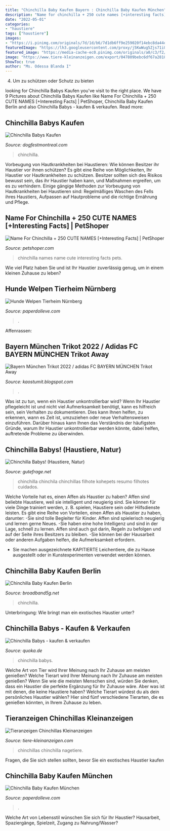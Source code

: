 ```yaml
---
title: "Chinchilla Baby Kaufen Bayern : Chinchilla Baby Kaufen München"
description: "Name for chinchilla + 250 cute names [+interesting facts]"
date: "2022-05-01"
categories:
- "haustiere"
tags: ["haustiere"]
images:
- "https://i.pinimg.com/originals/7d/1d/b6/7d1db6ff9e259020f14ebc8da44e1b65.jpg"
featuredImage: "https://lh3.googleusercontent.com/proxy/j5KwWug5Zjs71iOwcDaZHdv85MVDSsiJIUA68Zj0sJY5pXl4OCepXxFZbhz8Z0Vs6k-4FVUn6XJh5d6-Uyxyi9rJ0fJIXuLySHXPJh0VzN15ZVUeWhuN26ycfutEkj3aMH5j_YhmsEf2wd6qzrzZbVql0nc=w1200-h630-p-k-no-nu"
featured_image: "https://media-cache-ec0.pinimg.com/originals/a0/c3/f2/a0c3f211f6fcb17fe568fd7295d64dc6.jpg"
image: "https://www.tiere-kleinanzeigen.com/export/047809bebc6df67a28187ebd406f9.jpg"
ShowToc: true
author: "Ms. Odessa Blanda I"
---
```



4. Um zu schützen oder Schutz zu bieten

	

		
looking for Chinchilla Babys Kaufen you've visit to the right place. We have 9 Pictures about Chinchilla Babys Kaufen like Name For Chinchilla + 250 CUTE NAMES [+Interesting Facts] | PetShoper, Chinchilla Baby Kaufen Berlin and also Chinchilla Babys - kaufen &amp; verkaufen. Read more:
		
    
## Chinchilla Babys Kaufen

<img loading=lazy src="https://media-cache-ec0.pinimg.com/originals/a0/c3/f2/a0c3f211f6fcb17fe568fd7295d64dc6.jpg" onerror="this.onerror=null;this.src='https://tse1.mm.bing.net/th?id=OIP.xjpSGU1xRnf0sHtVfyqO_QHaEK&amp;pid=15.1';" alt="Chinchilla Babys Kaufen">

_Source: dogfestmontreal.com_

>chinchilla. 

	

Vorbeugung von Hautkrankheiten bei Haustieren: Wie können Besitzer ihr Haustier vor ihnen schützen?
Es gibt eine Reihe von Möglichkeiten, Ihr Haustier vor Hautkrankheiten zu schützen. Besitzer sollten sich des Risikos bewusst sein, das ihr Haustier haben kann, und Maßnahmen ergreifen, um es zu verhindern. Einige gängige Methoden zur Vorbeugung von Hautkrankheiten bei Haustieren sind: Regelmäßiges Waschen des Fells ihres Haustiers, Aufpassen auf Hautprobleme und die richtige Ernährung und Pflege.

    
## Name For Chinchilla + 250 CUTE NAMES [+Interesting Facts] | PetShoper

<img loading=lazy src="https://www.petshoper.com/wp-content/uploads/2018/07/name-for-chinchilla.jpg" onerror="this.onerror=null;this.src='https://tse2.mm.bing.net/th?id=OIP.V9dvX9k0YWQW37spHhHK_gHaFP&amp;pid=15.1';" alt="Name For Chinchilla + 250 CUTE NAMES [+Interesting Facts] | PetShoper">

_Source: petshoper.com_

>chinchilla names name cute interesting facts pets. 

	

Wie viel Platz haben Sie und ist Ihr Haustier zuverlässig genug, um in einem kleinen Zuhause zu leben?

    
## Hunde Welpen Tierheim Nürnberg

<img loading=lazy src="https://images.nordbayern.de/image/contentid/policy:1.2840309:1497222077/2702445155.jpg?f=4:3&amp;w=1024&amp;h=768&amp;m=FIT" onerror="this.onerror=null;this.src='https://tse1.mm.bing.net/th?id=OIP.ej2wOwiP535u5acukj2COgHaFj&amp;pid=15.1';" alt="Hunde Welpen Tierheim Nürnberg">

_Source: paperdolleve.com_

>. 

	

Affenrassen:

    
## Bayern München Trikot 2022 / Adidas FC BAYERN MÜNCHEN Trikot Away

<img loading=lazy src="https://lh3.googleusercontent.com/proxy/j5KwWug5Zjs71iOwcDaZHdv85MVDSsiJIUA68Zj0sJY5pXl4OCepXxFZbhz8Z0Vs6k-4FVUn6XJh5d6-Uyxyi9rJ0fJIXuLySHXPJh0VzN15ZVUeWhuN26ycfutEkj3aMH5j_YhmsEf2wd6qzrzZbVql0nc=w1200-h630-p-k-no-nu" onerror="this.onerror=null;this.src='https://tse2.mm.bing.net/th?id=OIP.KmzyiXpyDaiAGAvNDZ1FvAHaEj&amp;pid=15.1';" alt="Bayern München Trikot 2022 / adidas FC BAYERN MÜNCHEN Trikot Away">

_Source: kaostumit.blogspot.com_

>. 

	

Was ist zu tun, wenn ein Haustier unkontrollierbar wird?
Wenn Ihr Haustier pflegeleicht ist und nicht viel Aufmerksamkeit benötigt, kann es hilfreich sein, sein Verhalten zu dokumentieren. Dies kann Ihnen helfen, zu erkennen, wann es Zeit ist, umzuziehen oder neue Verhaltensweisen einzuführen. Darüber hinaus kann Ihnen das Verständnis der häufigsten Gründe, warum Ihr Haustier unkontrollierbar werden könnte, dabei helfen, auftretende Probleme zu überwinden.

    
## Chinchilla Babys! (Haustiere, Natur)

<img loading=lazy src="https://images.gutefrage.net/media/fragen-antworten/bilder/240129891/0_big.jpg?v=1488229587000" onerror="this.onerror=null;this.src='https://tse1.mm.bing.net/th?id=OIP.weUAbRZHUmgEM-M8kYIC7QAAAA&amp;pid=15.1';" alt="Chinchilla Babys! (Haustiere, Natur)">

_Source: gutefrage.net_

>chinchilla chinchila chinchillas filhote kohepets resumo filhotes cuidados. 

	

Welche Vorteile hat es, einen Affen als Haustier zu haben?
Affen sind beliebte Haustiere, weil sie intelligent und neugierig sind. Sie können für viele Dinge trainiert werden, z. B. spielen, Haustiere sein oder Hilfsdienste leisten. Es gibt eine Reihe von Vorteilen, einen Affen als Haustier zu haben, darunter:
-Sie sind tolle Begleiter für Kinder. Affen sind spielerisch neugierig und lernen gerne Neues.
-Sie haben eine hohe Intelligenz und sind in der Lage, schnell zu lernen. Affen sind auch gut darin, Regeln zu befolgen und auf der Seite ihres Besitzers zu bleiben.
-Sie können bei der Hausarbeit oder anderen Aufgaben helfen, die Aufmerksamkeit erfordern.
- Sie machen ausgezeichnete KAPITIERTE Leichentiere, die zu Hause ausgestellt oder in Kunstexperimenten verwendet werden können.

    
## Chinchilla Baby Kaufen Berlin

<img loading=lazy src="https://i.pinimg.com/originals/7d/1d/b6/7d1db6ff9e259020f14ebc8da44e1b65.jpg" onerror="this.onerror=null;this.src='https://tse1.mm.bing.net/th?id=OIP.VhqzGCOoHgxNh4Tv1Au1gAAAAA&amp;pid=15.1';" alt="Chinchilla Baby Kaufen Berlin">

_Source: broadband5g.net_

>chinchilla. 

	

Unterbringung: Wie bringt man ein exotisches Haustier unter?

    
## Chinchilla Babys - Kaufen &amp; Verkaufen

<img loading=lazy src="https://pic0.qimage.de/66/71/43/s248437166.jpg" onerror="this.onerror=null;this.src='https://tse2.mm.bing.net/th?id=OIP.Gab42mHIoJMgSbKwCOd9wwAAAA&amp;pid=15.1';" alt="Chinchilla Babys - kaufen &amp; verkaufen">

_Source: quoka.de_

>chinchilla babys. 

	

Welche Art von Tier wird Ihrer Meinung nach Ihr Zuhause am meisten genießen?
Welche Tierart wird Ihrer Meinung nach Ihr Zuhause am meisten genießen? Wenn Sie wie die meisten Menschen sind, würden Sie denken, dass ein Haustier die perfekte Ergänzung für Ihr Zuhause wäre. Aber was ist mit denen, die keine Haustiere haben? Welche Tierart würdest du als dein persönliches Haustier wählen? Hier sind fünf verschiedene Tierarten, die es genießen könnten, in Ihrem Zuhause zu leben.

    
## Tieranzeigen Chinchillas Kleinanzeigen

<img loading=lazy src="https://www.tiere-kleinanzeigen.com/export/047809bebc6df67a28187ebd406f9.jpg" onerror="this.onerror=null;this.src='https://tse4.mm.bing.net/th?id=OIP.NlHaPjxbglE_BMdzomZ5igHaFO&amp;pid=15.1';" alt="Tieranzeigen Chinchillas Kleinanzeigen">

_Source: tiere-kleinanzeigen.com_

>chinchillas chinchilla nagetiere. 

	

Fragen, die Sie sich stellen sollten, bevor Sie ein exotisches Haustier kaufen

    
## Chinchilla Baby Kaufen München

<img loading=lazy src="https://pic0.qimage.de/35/86/84/233848635.jpg" onerror="this.onerror=null;this.src='https://tse3.mm.bing.net/th?id=OIP.znJ8BtPOK6ezpVu4XqkKmQHaFj&amp;pid=15.1';" alt="Chinchilla Baby Kaufen München">

_Source: paperdolleve.com_

>. 

	

Welche Art von Lebensstil wünschen Sie sich für Ihr Haustier? Hausarbeit, Spaziergänge, Spielzeit, Zugang zu Nahrung/Wasser?

